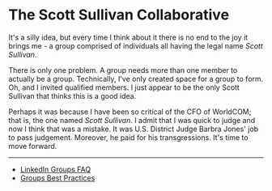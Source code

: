 # The Scott Sullivan Collaborative

It's a silly idea, but every time I think about it there is no end to the joy
it brings me - a group comprised of individuals all having the legal name
_Scott Sullivan_.

There is only one problem.  A group needs more than one member to actually be a
group.  Technically, I've only created space for a group to form.  Oh, and I
invited qualified members.  I just appear to be the only Scott Sullivan that
thinks this is a good idea.

Perhaps it was because I have been so critical of the CFO of WorldCOM; that is,
the one named _Scott Sullivan_. I admit that I was quick to judge and now I
think that was a mistake. It was U.S. District Judge Barbra Jones' job to
pass judgement. Moreover, he paid for his transgressions. It's time to move
forward.


----

* [LinkedIn Groups FAQ][faq]
* [Groups Best Practices][best-practices]


[faq]: https://www.linkedin.com/help/linkedin/answer/81284#user-profile
[best-practices]: https://www.linkedin.com/help/linkedin/answer/61178

